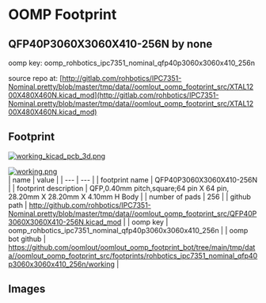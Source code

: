 # OOMP Footprint  
## QFP40P3060X3060X410-256N  by none  
  
oomp key: oomp_rohbotics_ipc7351_nominal_qfp40p3060x3060x410_256n  
  
source repo at: [http://gitlab.com/rohbotics/IPC7351-Nominal.pretty/blob/master/tmp/data//oomlout_oomp_footprint_src/XTAL1200X480X460N.kicad_mod](http://gitlab.com/rohbotics/IPC7351-Nominal.pretty/blob/master/tmp/data//oomlout_oomp_footprint_src/XTAL1200X480X460N.kicad_mod)  
## Footprint  
  
[![working_kicad_pcb_3d.png](working_kicad_pcb_3d_600.png)](working_kicad_pcb_3d.png)  
  
[![working.png](working_600.png)](working.png)  
| name | value | 
| --- | --- | 
| footprint name | QFP40P3060X3060X410-256N | 
| footprint description | QFP,0.40mm pitch,square;64 pin X 64 pin, 28.20mm X 28.20mm X 4.10mm H Body | 
| number of pads | 256 | 
| github path | http://github.com/rohbotics/IPC7351-Nominal.pretty/blob/master/tmp/data//oomlout_oomp_footprint_src/QFP40P3060X3060X410-256N.kicad_mod | 
| oomp key | oomp_rohbotics_ipc7351_nominal_qfp40p3060x3060x410_256n | 
| oomp bot github | https://github.com/oomlout/oomlout_oomp_footprint_bot/tree/main/tmp/data//oomlout_oomp_footprint_src/footprints/rohbotics_ipc7351_nominal_qfp40p3060x3060x410_256n/working | 
## Images  
